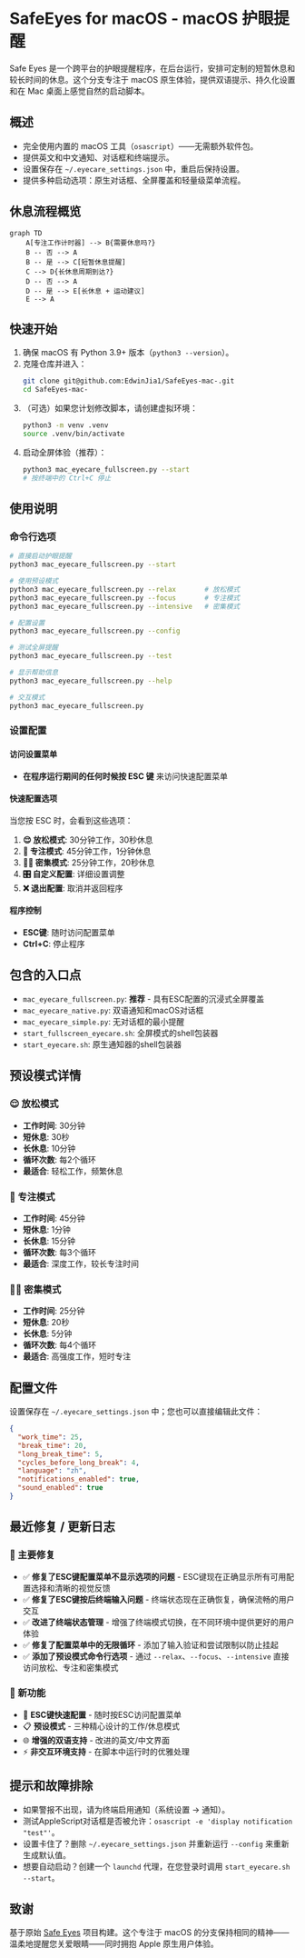 # SafeEyes for macOS - macOS 护眼提醒

Safe Eyes 是一个跨平台的护眼提醒程序，在后台运行，安排可定制的短暂休息和较长时间的休息。这个分支专注于 macOS 原生体验，提供双语提示、持久化设置和在 Mac 桌面上感觉自然的启动脚本。

## 概述
- 完全使用内置的 macOS 工具（`osascript`）——无需额外软件包。
- 提供英文和中文通知、对话框和终端提示。
- 设置保存在 `~/.eyecare_settings.json` 中，重启后保持设置。
- 提供多种启动选项：原生对话框、全屏覆盖和轻量级菜单流程。

## 休息流程概览
```mermaid
graph TD
    A[专注工作计时器] --> B{需要休息吗?}
    B -- 否 --> A
    B -- 是 --> C[短暂休息提醒]
    C --> D{长休息周期到达?}
    D -- 否 --> A
    D -- 是 --> E[长休息 + 运动建议]
    E --> A
```

## 快速开始
1. 确保 macOS 有 Python 3.9+ 版本（`python3 --version`）。
2. 克隆仓库并进入：
   ```bash
   git clone git@github.com:EdwinJia1/SafeEyes-mac-.git
   cd SafeEyes-mac-
   ```
3. （可选）如果您计划修改脚本，请创建虚拟环境：
   ```bash
   python3 -m venv .venv
   source .venv/bin/activate
   ```
4. 启动全屏体验（推荐）：
   ```bash
   python3 mac_eyecare_fullscreen.py --start
   # 按终端中的 Ctrl+C 停止
   ```

## 使用说明

### 命令行选项
```bash
# 直接启动护眼提醒
python3 mac_eyecare_fullscreen.py --start

# 使用预设模式
python3 mac_eyecare_fullscreen.py --relax       # 放松模式
python3 mac_eyecare_fullscreen.py --focus       # 专注模式
python3 mac_eyecare_fullscreen.py --intensive   # 密集模式

# 配置设置
python3 mac_eyecare_fullscreen.py --config

# 测试全屏提醒
python3 mac_eyecare_fullscreen.py --test

# 显示帮助信息
python3 mac_eyecare_fullscreen.py --help

# 交互模式
python3 mac_eyecare_fullscreen.py
```

### 设置配置

#### 访问设置菜单
- **在程序运行期间的任何时候按 ESC 键** 来访问快速配置菜单

#### 快速配置选项
当您按 ESC 时，会看到这些选项：

1. **😌 放松模式**: 30分钟工作，30秒休息
2. **💪 专注模式**: 45分钟工作，1分钟休息
3. **🏃‍♂️ 密集模式**: 25分钟工作，20秒休息
4. **🎛️ 自定义配置**: 详细设置调整
5. **❌ 退出配置**: 取消并返回程序

#### 程序控制
- **ESC键**: 随时访问配置菜单
- **Ctrl+C**: 停止程序

## 包含的入口点
- `mac_eyecare_fullscreen.py`: **推荐** - 具有ESC配置的沉浸式全屏覆盖
- `mac_eyecare_native.py`: 双语通知和macOS对话框
- `mac_eyecare_simple.py`: 无对话框的最小提醒
- `start_fullscreen_eyecare.sh`: 全屏模式的shell包装器
- `start_eyecare.sh`: 原生通知器的shell包装器

## 预设模式详情

### 😌 放松模式
- **工作时间**: 30分钟
- **短休息**: 30秒
- **长休息**: 10分钟
- **循环次数**: 每2个循环
- **最适合**: 轻松工作，频繁休息

### 💪 专注模式
- **工作时间**: 45分钟
- **短休息**: 1分钟
- **长休息**: 15分钟
- **循环次数**: 每3个循环
- **最适合**: 深度工作，较长专注时间

### 🏃‍♂️ 密集模式
- **工作时间**: 25分钟
- **短休息**: 20秒
- **长休息**: 5分钟
- **循环次数**: 每4个循环
- **最适合**: 高强度工作，短时专注

## 配置文件
设置保存在 `~/.eyecare_settings.json` 中；您也可以直接编辑此文件：

```json
{
  "work_time": 25,
  "break_time": 20,
  "long_break_time": 5,
  "cycles_before_long_break": 4,
  "language": "zh",
  "notifications_enabled": true,
  "sound_enabled": true
}
```

## 最近修复 / 更新日志

### 🔧 主要修复
- ✅ **修复了ESC键配置菜单不显示选项的问题** - ESC键现在正确显示所有可用配置选择和清晰的视觉反馈
- ✅ **修复了ESC键按后终端输入问题** - 终端状态现在正确恢复，确保流畅的用户交互
- ✅ **改进了终端状态管理** - 增强了终端模式切换，在不同环境中提供更好的用户体验
- ✅ **修复了配置菜单中的无限循环** - 添加了输入验证和尝试限制以防止挂起
- ✅ **添加了预设模式命令行选项** - 通过 `--relax`、`--focus`、`--intensive` 直接访问放松、专注和密集模式

### 🚀 新功能
- 🎯 **ESC键快速配置** - 随时按ESC访问配置菜单
- 📋 **预设模式** - 三种精心设计的工作/休息模式
- 🌐 **增强的双语支持** - 改进的英文/中文界面
- ⚡ **非交互环境支持** - 在脚本中运行时的优雅处理

## 提示和故障排除
- 如果警报不出现，请为终端启用通知（系统设置 → 通知）。
- 测试AppleScript对话框是否被允许：`osascript -e 'display notification "test"'`。
- 设置卡住了？删除 `~/.eyecare_settings.json` 并重新运行 `--config` 来重新生成默认值。
- 想要自动启动？创建一个 `launchd` 代理，在您登录时调用 `start_eyecare.sh --start`。

## 致谢
基于原始 [Safe Eyes](https://github.com/slgobinath/SafeEyes) 项目构建。这个专注于 macOS 的分支保持相同的精神——温柔地提醒您关爱眼睛——同时拥抱 Apple 原生用户体验。
